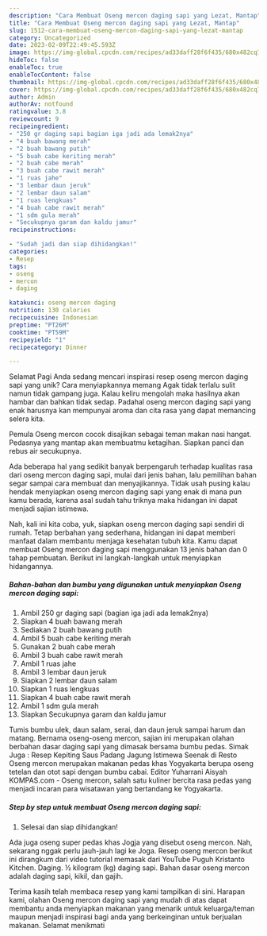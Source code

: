 ```yaml
---
description: "Cara Membuat Oseng mercon daging sapi yang Lezat, Mantap"
title: "Cara Membuat Oseng mercon daging sapi yang Lezat, Mantap"
slug: 1512-cara-membuat-oseng-mercon-daging-sapi-yang-lezat-mantap
category: Uncategorized
date: 2023-02-09T22:49:45.593Z
image: https://img-global.cpcdn.com/recipes/ad33daff28f6f435/680x482cq70/oseng-mercon-daging-sapi-foto-resep-utama.jpg
hideToc: false
enableToc: true
enableTocContent: false
thumbnail: https://img-global.cpcdn.com/recipes/ad33daff28f6f435/680x482cq70/oseng-mercon-daging-sapi-foto-resep-utama.jpg
cover: https://img-global.cpcdn.com/recipes/ad33daff28f6f435/680x482cq70/oseng-mercon-daging-sapi-foto-resep-utama.jpg
author: Admin
authorAv: notfound
ratingvalue: 3.8
reviewcount: 9
recipeingredient:
- "250 gr daging sapi bagian iga jadi ada lemak2nya"
- "4 buah bawang merah"
- "2 buah bawang putih"
- "5 buah cabe keriting merah"
- "2 buah cabe merah"
- "3 buah cabe rawit merah"
- "1 ruas jahe"
- "3 lembar daun jeruk"
- "2 lembar daun salam"
- "1 ruas lengkuas"
- "4 buah cabe rawit merah"
- "1 sdm gula merah"
- "Secukupnya garam dan kaldu jamur"
recipeinstructions:

- "Sudah jadi dan siap dihidangkan!"
categories:
- Resep
tags:
- oseng
- mercon
- daging

katakunci: oseng mercon daging 
nutrition: 130 calories
recipecuisine: Indonesian
preptime: "PT26M"
cooktime: "PT59M"
recipeyield: "1"
recipecategory: Dinner

---
```



Selamat Pagi Anda sedang mencari inspirasi resep oseng mercon daging sapi yang unik? Cara menyiapkannya memang Agak tidak terlalu sulit namun tidak gampang juga. Kalau keliru mengolah maka hasilnya akan hambar dan bahkan tidak sedap. Padahal oseng mercon daging sapi yang enak harusnya kan mempunyai aroma dan cita rasa yang dapat memancing selera kita.


Pemula Oseng mercon cocok disajikan sebagai teman makan nasi hangat. Pedasnya yang mantap akan membuatmu ketagihan. Siapkan panci dan rebus air secukupnya.

Ada beberapa hal yang sedikit banyak berpengaruh terhadap kualitas rasa dari oseng mercon daging sapi, mulai dari jenis bahan, lalu pemilihan bahan segar sampai cara membuat dan menyajikannya. Tidak usah pusing kalau hendak menyiapkan oseng mercon daging sapi yang enak di mana pun kamu berada, karena asal sudah tahu triknya maka hidangan ini dapat menjadi sajian istimewa.


Nah, kali ini kita coba, yuk, siapkan oseng mercon daging sapi sendiri di rumah. Tetap berbahan yang sederhana, hidangan ini dapat memberi manfaat dalam membantu menjaga kesehatan tubuh kita. Kamu dapat membuat Oseng mercon daging sapi menggunakan 13 jenis bahan dan 0 tahap pembuatan. Berikut ini langkah-langkah untuk menyiapkan hidangannya.

<!--inarticleads1-->

##### Bahan-bahan dan bumbu yang digunakan untuk menyiapkan Oseng mercon daging sapi:

1. Ambil 250 gr daging sapi (bagian iga jadi ada lemak2nya)
1. Siapkan 4 buah bawang merah
1. Sediakan 2 buah bawang putih
1. Ambil 5 buah cabe keriting merah
1. Gunakan 2 buah cabe merah
1. Ambil 3 buah cabe rawit merah
1. Ambil 1 ruas jahe
1. Ambil 3 lembar daun jeruk
1. Siapkan 2 lembar daun salam
1. Siapkan 1 ruas lengkuas
1. Siapkan 4 buah cabe rawit merah
1. Ambil 1 sdm gula merah
1. Siapkan Secukupnya garam dan kaldu jamur


Tumis bumbu ulek, daun salam, serai, dan daun jeruk sampai harum dan matang. Bernama oseng-oseng mercon, sajian ini merupakan olahan berbahan dasar daging sapi yang dimasak bersama bumbu pedas. Simak Juga : Resep Kepiting Saus Padang Jagung Istimewa Seenak di Resto Oseng mercon merupakan makanan pedas khas Yogyakarta berupa oseng tetelan dan otot sapi dengan bumbu cabai. Editor Yuharrani Aisyah KOMPAS.com - Oseng mercon, salah satu kuliner bercita rasa pedas yang menjadi incaran para wisatawan yang bertandang ke Yogyakarta. 

<!--inarticleads2-->

##### Step by step untuk membuat Oseng mercon daging sapi:


1. Selesai dan siap dihidangkan!

Ada juga oseng super pedas khas Jogja yang disebut oseng mercon. Nah, sekarang nggak perlu jauh-jauh lagi ke Joga. Resep oseng mercon berikut ini dirangkum dari video tutorial memasak dari YouTube Puguh Kristanto Kitchen. Daging. ½ kilogram (kg) daging sapi. Bahan dasar oseng mercon adalah daging sapi, kikil, dan gajih. 

Terima kasih telah membaca resep yang kami tampilkan di sini. Harapan kami, olahan Oseng mercon daging sapi yang mudah di atas dapat membantu anda menyiapkan makanan yang menarik untuk keluarga/teman maupun menjadi inspirasi bagi anda yang berkeinginan untuk berjualan makanan. Selamat menikmati
